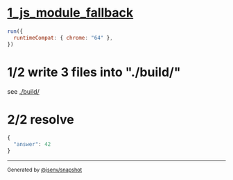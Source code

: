 # [1_js_module_fallback](../../script_type_module_inline_2.test.mjs#L38)

```js
run({
  runtimeCompat: { chrome: "64" },
})
```

# 1/2 write 3 files into "./build/"

see [./build/](./build/)

# 2/2 resolve

```js
{
  "answer": 42
}
```

---

<sub>
  Generated by <a href="https://github.com/jsenv/core/tree/main/packages/independent/snapshot">@jsenv/snapshot</a>
</sub>
